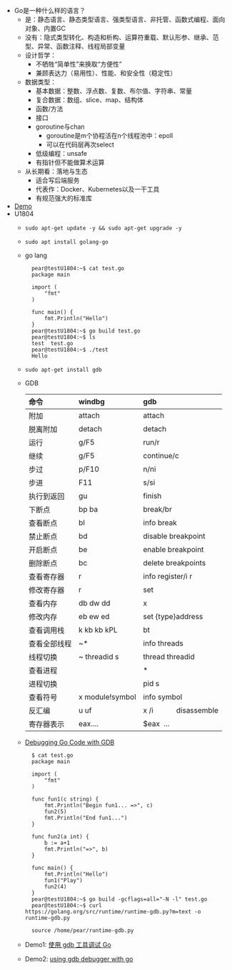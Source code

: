 - Go是一种什么样的语言？
	- 是：静态语言、静态类型语言、强类型语言、非托管、函数式编程、面向对象、内置GC
	- 没有：隐式类型转化、构造和析构、运算符重载、默认形参、继承、范型、异常、函数注释、线程局部变量
	- 设计哲学：
		- 不牺牲“简单性”来换取“方便性”
		- 兼顾表达力（易用性）、性能、和安全性（稳定性）
	- 数据类型：
		- 基本数据：整数、浮点数、复数、布尔值、字符串、常量
		- 复合数据：数组、slice、map、结构体
		- 函数/方法
		- 接口
		- goroutine与chan
			- goroutine是m个协程活在n个线程池中：epoll
			- 可以在代码层再次select
		- 低级编程：unsafe
		- 有指针但不能做算术运算
	- 从长期看：落地与生态
		- 适合写后端服务
		- 代表作：Docker、Kubernetes以及一干工具
		- 有规范强大的标准库
- [Demo](https://github.com/adonovan/gopl.io)
- U1804
	- `sudo apt-get update -y && sudo apt-get upgrade -y`
	- `sudo apt install golang-go`
	- go lang
	
			pear@testU1804:~$ cat test.go 
			package main
			
			import (
				"fmt"
			)
			
			func main() {
				fmt.Println("Hello")
			}
			pear@testU1804:~$ go build test.go 
			pear@testU1804:~$ ls
			test  test.go
			pear@testU1804:~$ ./test 
			Hello
	- `sudo apt-get install gdb`
	- GDB
	
		| 命令 | windbg | gdb | 
		| :-- | :---------- | :--------- |
		| 附加 | attach | attach | 
		| 脱离附加 | detach | detach | 
		| 运行 | g/F5 | run/r | 
		| 继续 | g/F5 | continue/c | 
		| 步过 | p/F10 | n/ni | 
		| 步进 | F11 | s/si | 
		| 执行到返回 | gu | finish | 
		| 下断点 | bp ba | break/br | 
		| 查看断点 | bl | info break | 
		| 禁止断点 | bd | disable breakpoint | 
		| 开启断点 | be | enable breakpoint | 
		| 删除断点 | bc | delete breakpoints | 
		| 查看寄存器 | r | info register/i r | 
		| 修改寄存器 | r | set | 
		| 查看内存 | db dw dd | x | 
		| 修改内存 | eb ew ed | set {type}address | 
		| 查看调用栈 | k kb kb kPL | bt | 
		| 查看全部线程 | ~* | info threads | 
		| 线程切换 | ~ threadid s | thread threadid | 
		| 查看进程 | | * | info inferior | 
		| 进程切换 | | pid s | inferior | 
		| 查看符号 | x module!symbol | info symbol | 
		| 反汇编 | u uf | x /i            disassemble | 
		| 寄存器表示 | eax.... | $eax  ... | 
	- [Debugging Go Code with GDB](https://golang.org/doc/gdb)
	
			$ cat test.go 
			package main
			
			import (
				"fmt"
			)
			
			func fun1(c string) {
				fmt.Println("Begin fun1... =>", c)
				fun2(5)
				fmt.Println("End fun1...")
			}
			
			func fun2(a int) {
				b := a+1
				fmt.Println("=>", b)
			}
			
			func main() {
				fmt.Println("Hello")
				fun1("Play")
				fun2(4)
			}
			pear@testU1804:~$ go build -gcflags=all="-N -l" test.go
			pear@testU1804:~$ curl https://golang.org/src/runtime/runtime-gdb.py?m=text -o runtime-gdb.py
			
			source /home/pear/runtime-gdb.py
	- Demo1: [使用 gdb 工具调试 Go](https://www.oschina.net/translate/using-gdb-debugger-with-go)
	- Demo2: [using gdb debugger with go](https://blog.codeship.com/using-gdb-debugger-with-go/)